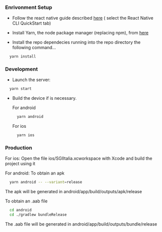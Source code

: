### Enrivonment Setup

 - Follow the react native guide described [here](https://reactnative.dev/docs/environment-setup) ( select the React Native CLI QuickStart tab)

 - Install Yarn, the node package manager (replacing npm), from [here](https://classic.yarnpkg.com/en/docs/install/)

 - Install the repo dependecies running into the repo directory the following command...

```sh
  yarn install
```


### Development

- Launch the server:

```sh
  yarn start
```

- Build the device if is necessary.

  For android

  ```sh
    yarn android
  ```

  For ios

  ```sh
    yarn ios
  ```

### Production

For ios:
  Open the file ios/SGIItalia.xcworkspace with Xcode and build the project using it

For android:
  To obtain an apk
  ```sh
    yarn android -- --variant=release
  ```
  The apk will be generated in android/app/build/outputs/apk/release

  To obtain an .aab file
  ```sh
    cd android
    cd ./gradlew bundleRelease
  ``` 
  The .aab file will be generated in android/app/build/outputs/bundle/release


